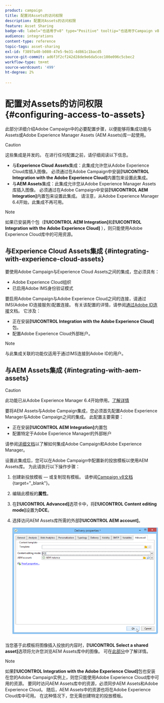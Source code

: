 ```yaml
---
product: campaign
title: 配置对Assets的访问权限
description: 配置对Assets的访问权限
feature: Asset Sharing
badge-v8: label="也适用于v8" type="Positive" tooltip="也适用于Campaign v8"
audience: integrations
content-type: reference
topic-tags: asset-sharing
exl-id: f3897a40-b080-47e5-9e31-4d861c1bacd5
source-git-commit: ad6f3f2cf242d28de9e6da5cec100e096c5cbec2
workflow-type: tm+mt
source-wordcount: '499'
ht-degree: 2%

---
```


# 配置对Assets的访问权限 {#configuring-access-to-assets}

此部分详细介绍Adobe Campaign中的必要配置步骤，以便能够将集成功能与Assets或Adobe Experience Manager Assets (AEM Assets)库一起使用。

>[!CAUTION]
>
>这些集成是并发的。 在进行任何配置之前，请仔细阅读以下信息。

* 与&#x200B;**Experience Cloud Assets**&#x200B;集成：此集成允许您从Adobe Experience Cloud库插入图像。 必须通过在Adobe Campaign中安装&#x200B;**[!UICONTROL Integration with the Adobe Experience Cloud]**&#x200B;内置包来设置此集成。
* 与&#x200B;**AEM Assets**&#x200B;集成：此集成允许您从Adobe Experience Manager Assets库插入图像。 必须通过在Adobe Campaign中安装&#x200B;**[!UICONTROL AEM Integration]**&#x200B;内置包来设置此集成。 请注意，从Adobe Experience Manager 6.4开始，此集成不再可用。

>[!NOTE]
>
>如果已安装两个包（**[!UICONTROL AEM Integration]**&#x200B;和&#x200B;**[!UICONTROL Integration with the Adobe Experience Cloud]** ），则只能使用Adobe Experience Cloud库中的可用资源。

## 与Experience Cloud Assets集成 {#integrating-with-experience-cloud-assets}

要使用Adobe Campaign与Experience Cloud Assets之间的集成，您必须具有：

* Adobe Experience Cloud组织
* 已启用Adobe IMS身份验证模式

要启用Adobe Campaign与Adobe Experience Cloud之间的连接，请通过IMS(Adobe ID连接服务)配置连接。 有关该配置的详情，请参阅[通过Adobe ID连接](../../integrations/using/about-adobe-id.md)文档。 它涉及：

* 正在安装&#x200B;**[!UICONTROL Integration with the Adobe Experience Cloud]**&#x200B;包。
* 配置Adobe Experience Cloud外部帐户。

>[!NOTE]
>
>与此集成关联的功能仅适用于通过IMS连接到Adobe ID的用户。

## 与AEM Assets集成 {#integrating-with-aem-assets}


>[!CAUTION]
>
>此功能已从Adobe Experience Manager 6.4开始停用。[了解详情](https://experienceleague.adobe.com/docs/experience-manager-64/release-notes/deprecated-removed-features.html#removed-features)

要将AEM Assets与Adobe Campaign集成，您必须首先配置Adobe Experience Manager与Adobe Campaign之间的集成。 此配置主要需要：

* 正在安装&#x200B;**[!UICONTROL AEM Integration]**&#x200B;内置包
* 配置特定于Adobe Experience Manager的外部帐户

请参阅[详细文档](../../integrations/using/about-adobe-experience-manager.md)以了解如何集成Adobe Campaign和Adobe Experience Manager。

设置此集成后，您可以在Adobe Campaign中配置新的投放模板以使用AEM Assets库。 为此请执行以下操作步骤：

1. 创建新投放模板 — 或复制现有模板。 请参阅[Campaign v8文档](https://experienceleague.adobe.com/docs/campaign/campaign-v8/send/create-templates.html){target="_blank"}。
1. 编辑此模板的&#x200B;**属性**。
1. 在&#x200B;**[!UICONTROL Advanced]**&#x200B;选项卡中，将&#x200B;**[!UICONTROL Content editing mode]**&#x200B;设置为&#x200B;**DCE**。
1. 选择访问AEM Assets库所需的外部&#x200B;**[!UICONTROL AEM account]**。

   ![](assets/dam_aem_assets1.png)

当您基于此模板将图像插入投放的内容时，**[!UICONTROL Select a shared asset]**&#x200B;选项将允许您浏览AEM Assets库中的图像。 可在[此部分](../../integrations/using/inserting-a-shared-asset.md)中了解详情。

>[!NOTE]
>
>如果&#x200B;**[!UICONTROL Integration with the Adobe Experience Cloud]**&#x200B;包也安装在您的Adobe Campaign实例上，则您只能使用Adobe Experience Cloud库中可用的资源。 要同时访问AEM Assets库中的资源，必须同步AEM Assets和Adobe Experience Cloud。 随后，AEM Assets中的资源也将在Adobe Experience Cloud库中可用。 在这种情况下，您无需创建特定的投放模板。
